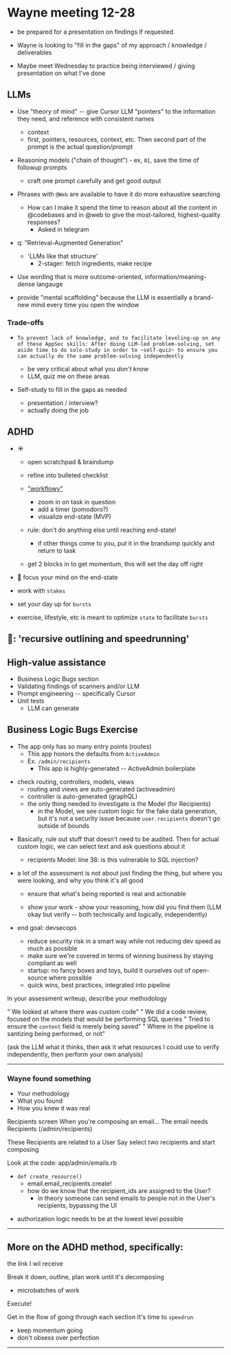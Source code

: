 # Wayne meeting 12-28

- be prepared for a presentation on findings if requested

- Wayne is looking to "fill in the gaps" of my approach / knowledge / deliverables

- Maybe meet Wednesday to practice being interviewed / giving presentation on what I've done


## LLMs
- Use "theory of mind" -- give Cursor LLM "pointers" to the information they need, and reference with consistent names
  + context
  + first, pointers, resources, context, etc. Then second part of the prompt is the actual question/prompt

- Reasoning models ("chain of thought") - ex, `01`, save the time of followup prompts
  + craft one prompt carefully and get good output

- Phrases with `@Web` are available to have it do more exhaustive searching
  + How can I make it spend the time to reason about all the content in @codebases and in @web to give the most-tailored, highest-quality responses?
    - Asked in telegram

- q: "Retrieval-Augmented Generation"
  + 'LLMs like that structure'
    - 2-stager: fetch ingredients, make recipe

- Use wording that is more outcome-oriented, information/meaning-dense langauge

- provide "mental scaffolding" because the LLM is essentially a brand-new mind every time you open the window

### Trade-offs
- `To prevent lack of knowledge, and to facilitate leveling-up on any of these AppSec skills: After doing LLM-led problem-solving, set aside time to do solo-study in order to ~self-quiz~ to ensure you can actually do the same problem-solving independently`
  + be very critical about what you *don't know*
  + LLM, quiz me on these areas

- Self-study to fill in the gaps as needed
  + presentation / interview?
  + actually doing the job


## ADHD
  + ☀️
    + open scratchpad & braindump
    + refine into bulleted checklist
    + ["workflowy"](https://workflowy.com/)
        - zoom in on task in question
        - add a timer (pomodoro?)
        - visualize end-state (MVP)

    + rule: don't do anything else until reaching end-state!
        - if other things come to you, put it in the brandump quickly and return to task
    + get 2 blocks in to get momentum, this will set the day off right

  + 🔑 focus your mind on the end-state

  + work with `stakes`

  + set your day up for `bursts`

  + exercise, lifestyle, etc is meant to optimize `state` to facilitate `bursts`

  🔗: 'recursive outlining and speedrunning'
---


## High-value assistance
- Business Logic Bugs section
- Validating findings of scanners and/or LLM
- Prompt engineering -- specifically Cursor
- Unit tests
  + LLM can generate



## Business Logic Bugs Exercise
- The app only has so many entry points (routes)
  + This app honors the defaults from `ActiveAdmin`
  + Ex. `/admin/recipients`
    - This app is highly-generated -- ActiveAdmin boilerplate

+ check routing, controllers, models, views
  - routing and views are auto-generated (activeadmin)
  - controller is auto-generated (graphQL)
  - the only thing needed to investigate is the Model (for Recipients)
    + in the Model, we see custom logic for the fake data generation, but it's not a security issue because `user.recipients` doesn't go outside of bounds

- Basically, rule out stuff that doesn't need to be audited. Then for actual custom logic, we can select text and ask questions about it
  + recipients Model: line 38: is this vulnerable to SQL injection?


- a lot of the assessment is not about just finding the thing, but where you were looking, and why you think it's all good
  + ensure that what's being reported is real and actionable

  + show your work - show your reasoning, how did you find them (LLM okay but verify -- both technically and logically, independently)

- end goal: devsecops
  + reduce security risk in a smart way while not reducing dev speed as much as possible
  + make sure we're covered in terms of winning business by staying compliant as well
  + startup: no fancy boxes and toys, build it ourselves out of open-source where possible
  + quick wins, best practices, integrated into pipeline


In your assessment writeup, describe your methodology

" We looked at where there was custom code"
" We did a code review, focused on the models that would be performing SQL queries
" Tried to ensure the `content` field is merely being saved" 
" Where in the pipeline is santizing being performed, or not"

(ask the LLM what it thinks, then ask it what resources I could use to verify independently, then perform your own analysis)

---

### Wayne found something
- Your methodology
- What you found
- How you knew it was real


Recipients screen 
When you're composing an email...
The email needs Recipients (/admin/recipients)

These Recipients are related to a User
Say select two recipients and start composing

Look at the code: app/admin/emails.rb
- `def create_resource()`
  + email.email_recipients.create!
  + how do we know that the recipient_ids are assigned to the User?
    - in theory someone can send emails to people not in the User's recipients, bypassing the UI

+ authorization logic needs to be at the lowest level possible


---
## More on the ADHD method, specifically:
the link I wil receive 

Break it down, outline, plan work until it's decomposing
- microbatches of work



Execute!

Get in the flow of going through each section
It's time to `speedrun`
- keep momentum going
- don't obsess over perfection 
---



